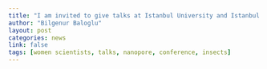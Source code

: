 ```yaml
---
title: "I am invited to give talks at Istanbul University and Istanbul Technical University."
author: "Bilgenur Baloglu"
layout: post
categories: news
link: false
tags: [women scientists, talks, nanopore, conference, insects] 
---
```

